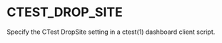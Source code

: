   

# CTEST_DROP_SITE  
Specify the CTest DropSite setting
in a ctest(1) dashboard client script.  

